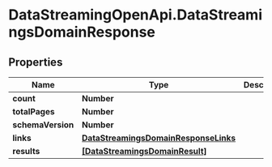 # DataStreamingOpenApi.DataStreamingsDomainResponse

## Properties

Name | Type | Description | Notes
------------ | ------------- | ------------- | -------------
**count** | **Number** |  | [optional] 
**totalPages** | **Number** |  | [optional] 
**schemaVersion** | **Number** |  | [optional] 
**links** | [**DataStreamingsDomainResponseLinks**](DataStreamingsDomainResponseLinks.md) |  | [optional] 
**results** | [**[DataStreamingsDomainResult]**](DataStreamingsDomainResult.md) |  | [optional] 


